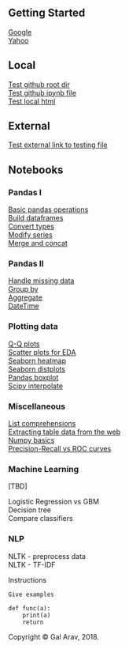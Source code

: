 ## Getting Started
[Google](https://www.google.com)  
[Yahoo](http://www.yahoo.com)  

## Local
[Test github root dir](https://github.com/gal-a/testing)  
[Test github ipynb file](https://github.com/gal-a/testing/blob/master/docs/test_folder/Scraping_For_Data.ipynb)  
[Test local html](test_folder/test.html) 

## External
<a href="https://github.com/gal-a/testing/blob/master/docs/test_folder/Scraping_For_Data.ipynb" target="_blank">Test external link to testing file</a>  

## Notebooks

### Pandas I
<a href="https://github.com/gal-a/blog/blob/master/docs/notebooks/pandas/pandas_basic_operations.ipynb" target="_blank">Basic pandas operations</a>  
<a href="https://github.com/gal-a/blog/blob/master/docs/notebooks/pandas/pandas_build_dataframes.ipynb" target="_blank">Build dataframes</a>  
<a href="https://github.com/gal-a/blog/blob/master/docs/notebooks/pandas/pandas_convert_types.ipynb" target="_blank">Convert types</a>  
<a href="https://github.com/gal-a/blog/blob/master/docs/notebooks/pandas/pandas_modify_series.ipynb" target="_blank">Modify series</a>  
<a href="https://github.com/gal-a/blog/blob/master/docs/notebooks/pandas/pandas_merge_concat.ipynb" target="_blank">Merge and concat</a>  

### Pandas II
<a href="https://github.com/gal-a/blog/blob/master/docs/notebooks/pandas/pandas_handle_missing_data.ipynb" target="_blank">Handle missing data</a>  
<a href="https://github.com/gal-a/blog/blob/master/docs/notebooks/pandas/pandas_groupby.ipynb.ipynb" target="_blank">Group by</a>  
<a href="https://github.com/gal-a/blog/blob/master/docs/notebooks/pandas/pandas_agg.ipynb" target="_blank">Aggregate</a>  
<a href="https://github.com/gal-a/blog/blob/master/docs/notebooks/pandas/pandas_datetime.ipynb" target="_blank">DateTime</a>  

### Plotting data
<a href="https://github.com/gal-a/blog/blob/master/docs/notebooks/plot/plot_quantile_quantile_plots.ipynb" target="_blank">Q-Q plots</a>  
<a href="https://github.com/gal-a/blog/blob/master/docs/notebooks/plot/plot_scatter_for_EDA.ipynb" target="_blank">Scatter plots for EDA</a>  
<a href="https://github.com/gal-a/blog/blob/master/docs/notebooks/plot/plot_seaborn_heatmap.ipynb" target="_blank">Seaborn heatmap</a>  
<a href="https://github.com/gal-a/blog/blob/master/docs/notebooks/plot/plot_seaborn_distplots.ipynb" target="_blank">Seaborn distplots</a>  
<a href="https://github.com/gal-a/blog/blob/master/docs/notebooks/plot/plot_boxplot.ipynb" target="_blank">Pandas boxplot</a>  
<a href="https://github.com/gal-a/blog/blob/master/docs/notebooks/plot/plot_interpolate.ipynb" target="_blank">Scipy interpolate</a>   

### Miscellaneous
<a href="https://github.com/gal-a/blog/blob/master/docs/notebooks/misc/list_comprehensions.ipynb" target="_blank">List comprehensions</a>  
<a href="https://github.com/gal-a/blog/blob/master/docs/notebooks/misc/html_extracting_table_data.ipynb" target="_blank">Extracting table data from the web</a>  
<a href="https://github.com/gal-a/blog/blob/master/docs/notebooks/misc/numpy_basics.ipynb" target="_blank">Numpy basics</a>  
<a href="https://github.com/gal-a/blog/blob/master/docs/notebooks/sklearn/sklearn_precision_recall_vs_roc_curves.ipynb" target="_blank">Precision-Recall vs ROC curves</a>  

### Machine Learning
[TBD]

Logistic Regression vs GBM  
Decision tree  
Compare classifiers 

### NLP
NLTK - preprocess data  
NLTK - TF-IDF  



Instructions
```
Give examples

def func(a):
    print(a)
    return
```

Copyright © Gal Arav, 2018.